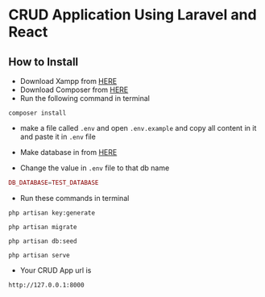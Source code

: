 # CRUD Application Using Laravel and React

## How to Install

- Download Xampp from [HERE](https://www.apachefriends.org/download.html)
- Download Composer from [HERE](https://getcomposer.org/Composer-Setup.exe)
- Run the following command in terminal

 ```shell
composer install
```

- make a file called `.env` and open `.env.example` and copy all content in it and paste it in `.env` file

- Make database in from [HERE](http://localhost/phpmyadmin/index.php?route=/server/databases)

- Change the value in `.env` file to that db name

```php
DB_DATABASE=TEST_DATABASE
```

- Run these commands in terminal

```shell
php artisan key:generate
```

```shell
php artisan migrate
```

```shell
php artisan db:seed
```

```shell
php artisan serve
```

- Your CRUD App url is 

```shell
http://127.0.0.1:8000
```
